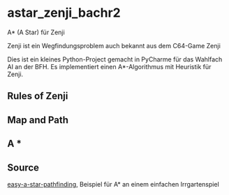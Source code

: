 # astar_zenji_bachr2
A* (A Star) für Zenji

Zenji ist ein Wegfindungsproblem auch bekannt aus dem C64-Game Zenji

Dies ist ein kleines Python-Project gemacht in PyCharme für das Wahlfach AI an der BFH.
Es implementiert einen A*-Algorithmus mit Heuristik für Zenji.

## Rules of Zenji

## Map and Path

## A *

## Source

[easy-a-star-pathfinding](https://medium.com/@nicholas.w.swift/easy-a-star-pathfinding-7e6689c7f7b2), Beispiel für A* an einem einfachen Irrgartenspiel
